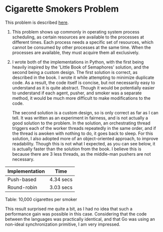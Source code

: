 # Cigarette Smokers Problem

This problem is described [here](http://greenteapress.com/semaphores/LittleBookOfSemaphores.pdf#section.4.5).

1. This problem shows up commonly in operating system process scheduling, as certain resources are available to the processes at different times. Each process needs a specific set of resources, which cannot be consumed by other processes at the same time. When the processes are available, they must acquire them all exclusively.

2. I wrote both of the implementations in Python, with the first being heavily inspired by the 'Little Book of Semaphores' solution, and the second being a custom design. The first solution is correct, as described in the book. I wrote it while attempting to minimize duplicate code. As a result, the code itself is concise, but not necessarily easy to understand as it is quite abstract. Though it would be potentially easier to understand if each agent, pusher, and smoker was a separate method, it would be much more difficult to make modifications to the code.

   The second solution is a custom design, so is only correct as far as I can tell. It was written as an experiment in fairness, and is not actually a good solution to the problem. In the solution, an orchestrating thread triggers each of the worker threads repeatedly in the same order, and if the thread is awoken with nothing to do, it goes back to sleep. For this solution, I also adopted more of an object-oriented approach, to improve readability. Though this is not what I expected, as you can see below, it is actually faster than the solution from the book. I believe this is because there are 3 less threads, as the middle-man pushers are not necessary.

|  Implementation    |  Time  |
|-|-|
| Push-based    |  4.34 secs  |
| Round-robin   |  3.03 secs  |
Table: 10,000 cigarettes per smoker

This result surprised me quite a bit, as I had no idea that such a performance gain was possible in this case. Considering that the code between the languages was practically identical, and that Go was using an non-ideal synchronization primitive, I am very impressed.

